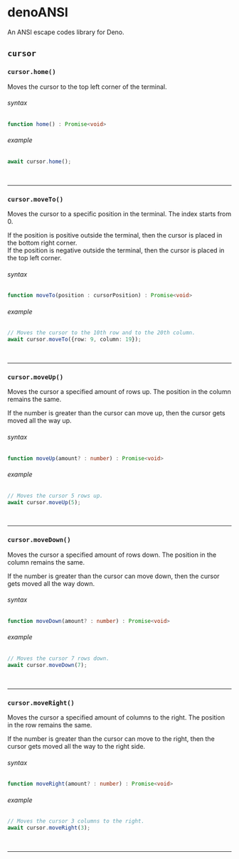 # denoANSI
An ANSI escape codes library for Deno.

## `cursor`

### `cursor.home()`
Moves the cursor to the top left corner of the terminal.

###### syntax
```ts
function home() : Promise<void>
```

###### example
```ts
await cursor.home();
```

<br>

----

### `cursor.moveTo()`
Moves the cursor to a specific position in the terminal. The index starts from 0.

If the position is positive outside the terminal, then the cursor is placed in the bottom right corner.<br>
If the position is negative outside the terminal, then the cursor is placed in the top left corner.

###### syntax
```ts
function moveTo(position : cursorPosition) : Promise<void>
```

###### example
```ts
// Moves the cursor to the 10th row and to the 20th column.
await cursor.moveTo({row: 9, column: 19});
```

<br>

----

### `cursor.moveUp()`
Moves the cursor a specified amount of rows up. The position in the column remains the same.

If the number is greater than the cursor can move up, then the cursor gets moved all the way up.

###### syntax
```ts
function moveUp(amount? : number) : Promise<void>
```

###### example
```ts
// Moves the cursor 5 rows up.
await cursor.moveUp(5);
```

<br>

----

### `cursor.moveDown()`
Moves the cursor a specified amount of rows down. The position in the column remains the same.

If the number is greater than the cursor can move down, then the cursor gets moved all the way down.

###### syntax
```ts
function moveDown(amount? : number) : Promise<void>
```

###### example
```ts
// Moves the cursor 7 rows down.
await cursor.moveDown(7);
```

<br>

----

### `cursor.moveRight()`
Moves the cursor a specified amount of columns to the right. The position in the row remains the same.

If the number is greater than the cursor can move to the right, then the cursor gets moved all the way to the right side.

###### syntax
```ts
function moveRight(amount? : number) : Promise<void>
```

###### example
```ts
// Moves the cursor 3 columns to the right.
await cursor.moveRight(3);
```

<br>

----
